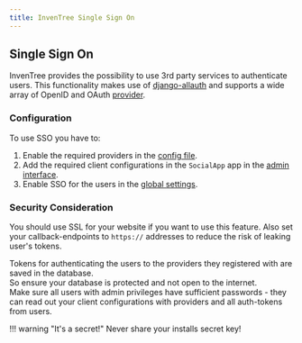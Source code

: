 ```yaml
---
title: InvenTree Single Sign On
---
```


## Single Sign On

InvenTree provides the possibility to use 3rd party services to authenticate users. This functionality makes use of [django-allauth](https://django-allauth.readthedocs.io/en/latest/) and supports a wide array of OpenID and OAuth [provider](https://django-allauth.readthedocs.io/en/latest/providers.html).

### Configuration

To use SSO you have to:

1. Enable the required providers in the [config file](../start/config.md#Single-Sign-on).
1. Add the required client configurations in the `SocialApp` app in the [admin interface](../settings/admin.md).
1. Enable SSO for the users in the [global settings](../settings/global.md).

### Security Consideration

You should use SSL for your website if you want to use this feature. Also set your callback-endpoints to `https://` addresses to reduce the risk of leaking user's tokens.

Tokens for authenticating the users to the providers they registered with are saved in the database.  
So ensure your database is protected and not open to the internet.  
Make sure all users with admin privileges have sufficient passwords - they can read out your client configurations with providers and all auth-tokens from users.

!!! warning "It's a secret!"
    Never share your installs secret key!
